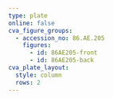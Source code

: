 ```yaml
---
type: plate
online: false
cva_figure_groups:
  - accession_no: 86.AE.205
    figures:
      - id: 86AE205-front
      - id: 86AE205-back
cva_plate_layout:
  style: column
  rows: 2
---
```

